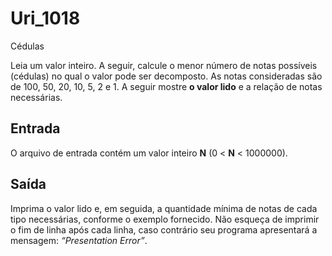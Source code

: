 # Uri_1018
Cédulas

Leia um valor inteiro. A seguir, calcule o menor número de notas possíveis (cédulas) no qual o valor pode ser decomposto. As notas consideradas são de 100, 50, 20, 10, 5, 2 e 1. A seguir mostre **o valor lido** e a relação de notas necessárias.

## Entrada

O arquivo de entrada contém um valor inteiro **N** (0 < **N** < 1000000).

## Saída

Imprima o valor lido e, em seguida, a quantidade mínima de notas de cada tipo necessárias, conforme o exemplo fornecido. Não esqueça de imprimir o fim de linha após cada linha, caso contrário seu programa apresentará a mensagem: *“Presentation Error”*.
